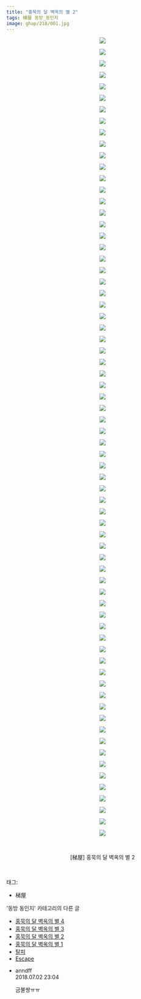 ```yaml
---
title: "홍묵의 달 벽옥의 별 2"
tags: 梯屋 동방_동인지
image: ghap/218/001.jpg
---
```

<div class="article">
<p style="text-align: center; clear: none; float: none;"><img src="{{ site.nasurl }}/ghap/218/001.jpg"/></p>
<p style="text-align: center; clear: none; float: none;"><img src="{{ site.nasurl }}/ghap/218/002.jpg"/></p>
<p style="text-align: center; clear: none; float: none;"><img src="{{ site.nasurl }}/ghap/218/003.jpg"/></p>
<p style="text-align: center; clear: none; float: none;"><img src="{{ site.nasurl }}/ghap/218/004.jpg"/></p>
<p style="text-align: center; clear: none; float: none;"><img src="{{ site.nasurl }}/ghap/218/005.jpg"/></p>
<p style="text-align: center; clear: none; float: none;"><img src="{{ site.nasurl }}/ghap/218/006.jpg"/></p>
<p style="text-align: center; clear: none; float: none;"><img src="{{ site.nasurl }}/ghap/218/007.jpg"/></p>
<p style="text-align: center; clear: none; float: none;"><img src="{{ site.nasurl }}/ghap/218/008.jpg"/></p>
<p style="text-align: center; clear: none; float: none;"><img src="{{ site.nasurl }}/ghap/218/009.jpg"/></p>
<p style="text-align: center; clear: none; float: none;"><img src="{{ site.nasurl }}/ghap/218/010.jpg"/></p>
<p style="text-align: center; clear: none; float: none;"><img src="{{ site.nasurl }}/ghap/218/011.jpg"/></p>
<p style="text-align: center; clear: none; float: none;"><img src="{{ site.nasurl }}/ghap/218/012.jpg"/></p>
<p style="text-align: center; clear: none; float: none;"><img src="{{ site.nasurl }}/ghap/218/013.jpg"/></p>
<p style="text-align: center; clear: none; float: none;"><img src="{{ site.nasurl }}/ghap/218/014.jpg"/></p>
<p style="text-align: center; clear: none; float: none;"><img src="{{ site.nasurl }}/ghap/218/015.jpg"/></p>
<p style="text-align: center; clear: none; float: none;"><img src="{{ site.nasurl }}/ghap/218/016.jpg"/></p>
<p style="text-align: center; clear: none; float: none;"><img src="{{ site.nasurl }}/ghap/218/017.jpg"/></p>
<p style="text-align: center; clear: none; float: none;"><img src="{{ site.nasurl }}/ghap/218/018.jpg"/></p>
<p style="text-align: center; clear: none; float: none;"><img src="{{ site.nasurl }}/ghap/218/019.jpg"/></p>
<p style="text-align: center; clear: none; float: none;"><img src="{{ site.nasurl }}/ghap/218/020.jpg"/></p>
<p style="text-align: center; clear: none; float: none;"><img src="{{ site.nasurl }}/ghap/218/021.jpg"/></p>
<p style="text-align: center; clear: none; float: none;"><img src="{{ site.nasurl }}/ghap/218/022.jpg"/></p>
<p style="text-align: center; clear: none; float: none;"><img src="{{ site.nasurl }}/ghap/218/023.jpg"/></p>
<p style="text-align: center; clear: none; float: none;"><img src="{{ site.nasurl }}/ghap/218/024.jpg"/></p>
<p style="text-align: center; clear: none; float: none;"><img src="{{ site.nasurl }}/ghap/218/025.jpg"/></p>
<p style="text-align: center; clear: none; float: none;"><img src="{{ site.nasurl }}/ghap/218/026.jpg"/></p>
<p style="text-align: center; clear: none; float: none;"><img src="{{ site.nasurl }}/ghap/218/027.jpg"/></p>
<p style="text-align: center; clear: none; float: none;"><img src="{{ site.nasurl }}/ghap/218/028.jpg"/></p>
<p style="text-align: center; clear: none; float: none;"><img src="{{ site.nasurl }}/ghap/218/029.jpg"/></p>
<p style="text-align: center; clear: none; float: none;"><img src="{{ site.nasurl }}/ghap/218/030.jpg"/></p>
<p style="text-align: center; clear: none; float: none;"><img src="{{ site.nasurl }}/ghap/218/031.jpg"/></p>
<p style="text-align: center; clear: none; float: none;"><img src="{{ site.nasurl }}/ghap/218/032.jpg"/></p>
<p style="text-align: center; clear: none; float: none;"><img src="{{ site.nasurl }}/ghap/218/033.jpg"/></p>
<p style="text-align: center; clear: none; float: none;"><img src="{{ site.nasurl }}/ghap/218/034.jpg"/></p>
<p style="text-align: center; clear: none; float: none;"><img src="{{ site.nasurl }}/ghap/218/035.jpg"/></p>
<p style="text-align: center; clear: none; float: none;"><img src="{{ site.nasurl }}/ghap/218/036.jpg"/></p>
<p style="text-align: center; clear: none; float: none;"><img src="{{ site.nasurl }}/ghap/218/037.jpg"/></p>
<p style="text-align: center; clear: none; float: none;"><img src="{{ site.nasurl }}/ghap/218/038.jpg"/></p>
<p style="text-align: center; clear: none; float: none;"><img src="{{ site.nasurl }}/ghap/218/039.jpg"/></p>
<p style="text-align: center; clear: none; float: none;"><img src="{{ site.nasurl }}/ghap/218/040.jpg"/></p>
<p style="text-align: center; clear: none; float: none;"><img src="{{ site.nasurl }}/ghap/218/041.jpg"/></p>
<p style="text-align: center; clear: none; float: none;"><img src="{{ site.nasurl }}/ghap/218/042.jpg"/></p>
<p style="text-align: center; clear: none; float: none;"><img src="{{ site.nasurl }}/ghap/218/043.jpg"/></p>
<p style="text-align: center; clear: none; float: none;"><img src="{{ site.nasurl }}/ghap/218/044.jpg"/></p>
<p style="text-align: center; clear: none; float: none;"><img src="{{ site.nasurl }}/ghap/218/045.jpg"/></p>
<p style="text-align: center; clear: none; float: none;"><img src="{{ site.nasurl }}/ghap/218/046.jpg"/></p>
<p style="text-align: center; clear: none; float: none;"><img src="{{ site.nasurl }}/ghap/218/047.jpg"/></p>
<p style="text-align: center; clear: none; float: none;"><img src="{{ site.nasurl }}/ghap/218/048.jpg"/></p>
<p style="text-align: center; clear: none; float: none;"><img src="{{ site.nasurl }}/ghap/218/049.jpg"/></p>
<p style="text-align: center; clear: none; float: none;"><img src="{{ site.nasurl }}/ghap/218/050.jpg"/></p>
<p style="text-align: center; clear: none; float: none;"><img src="{{ site.nasurl }}/ghap/218/051.jpg"/></p>
<p style="text-align: center; clear: none; float: none;"><img src="{{ site.nasurl }}/ghap/218/052.jpg"/></p>
<p style="text-align: center; clear: none; float: none;"><img src="{{ site.nasurl }}/ghap/218/053.jpg"/></p>
<p style="text-align: center; clear: none; float: none;"><img src="{{ site.nasurl }}/ghap/218/054.jpg"/></p>
<p style="text-align: center; clear: none; float: none;"><img src="{{ site.nasurl }}/ghap/218/055.jpg"/></p>
<p style="text-align: center; clear: none; float: none;"><img src="{{ site.nasurl }}/ghap/218/056.jpg"/></p>
<p style="text-align: center; clear: none; float: none;"><img src="{{ site.nasurl }}/ghap/218/057.jpg"/></p>
<p style="text-align: center; clear: none; float: none;"><img src="{{ site.nasurl }}/ghap/218/058.jpg"/></p>
<p style="text-align: center; clear: none; float: none;"><img src="{{ site.nasurl }}/ghap/218/059.jpg"/></p>
<p style="text-align: center; clear: none; float: none;"><img src="{{ site.nasurl }}/ghap/218/060.jpg"/></p>
<p style="text-align: center; clear: none; float: none;"><img src="{{ site.nasurl }}/ghap/218/061.jpg"/></p>
<p style="text-align: center; clear: none; float: none;"><img src="{{ site.nasurl }}/ghap/218/062.jpg"/></p>
<p style="text-align: center; clear: none; float: none;"><img src="{{ site.nasurl }}/ghap/218/063.jpg"/></p>
<p style="text-align: center; clear: none; float: none;"><img src="{{ site.nasurl }}/ghap/218/064.jpg"/></p>
<p style="text-align: center; clear: none; float: none;"><img src="{{ site.nasurl }}/ghap/218/065.jpg"/></p>
<p style="text-align: center; clear: none; float: none;"><img src="{{ site.nasurl }}/ghap/218/066.jpg"/></p>
<p style="text-align: center; clear: none; float: none;"><img src="{{ site.nasurl }}/ghap/218/067.jpg"/></p>
<p style="text-align: center; clear: none; float: none;"><img src="{{ site.nasurl }}/ghap/218/068.jpg"/></p>
<p style="text-align: center; clear: none; float: none;"><img src="{{ site.nasurl }}/ghap/218/069.jpg"/></p>
<p style="text-align: center; clear: none; float: none;"><img src="{{ site.nasurl }}/ghap/218/070.jpg"/></p>
<p style="text-align: center; clear: none; float: none;"><br/></p>
<p style="text-align: center; clear: none; float: none;">[梯屋] 홍묵의 달 벽옥의 별 2</p>
<p><br/></p>
</div><div class="tagTrail">
<p>태그: </p>
<ul>
<li>梯屋</li>
</ul>
</div><div class="another">
<p>'동방 동인지' 카테고리의 다른 글</p>
<ul>
<li><a href="/2016-06-19-ghap_220">홍묵의 달 벽옥의 별 4</a></li>
<li><a href="/2016-06-19-ghap_219">홍묵의 달 벽옥의 별 3</a></li>
<li><a href="/2016-06-19-ghap_218">홍묵의 달 벽옥의 별 2</a></li>
<li><a href="/2016-06-19-ghap_217">홍묵의 달 벽옥의 별 1</a></li>
<li><a href="/2016-06-19-ghap_216">탈피</a></li>
<li><a href="/2016-06-19-ghap_215">Escape</a></li>
</ul>
</div><div class="cb_module cb_fluid">
<div class="cb_wrt cb_profile">
<div class="comment">
<ul>
<li class="cb_thumb_off" id="comment15279853">
<div class="cb_comment_area">
<div class="cb_info_area">
<div class="cb_section">
<span class="cb_nick_name">anndff</span>
</div>
<div class="cb_section">
<span class="cb_date">2018.07.02 23:04 </span>
</div>
</div>
<div class="cb_dsc_comment">
<p class="cb_dsc">
											금불쌍ㅠㅠ
										</p>
</div>
</div></li>
</ul>
</div>
</div><!-- commentList close -->
</div>